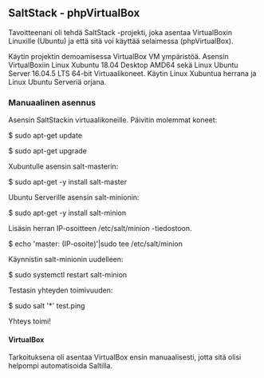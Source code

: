 ## SaltStack - phpVirtualBox

Tavoitteenani oli tehdä SaltStack -projekti, joka asentaa VirtualBoxin Linuxille (Ubuntu) ja että sitä voi käyttää selaimessa (phpVirtualBox).

Käytin projektin demoamisessa VirtualBox VM ympäristöä. Asensin VirtualBoxiin Linux Xubuntu 18.04 Desktop AMD64 sekä Linux Ubuntu Server 16.04.5 LTS 64-bit Virtuaalikoneet. Käytin Linux Xubuntua herrana ja Linux Ubuntu Serveriä orjana.

### Manuaalinen asennus

Asensin SaltStackin virtuaalikoneille. Päivitin molemmat koneet:

$ sudo apt-get update

$ sudo apt-get upgrade

Xubuntulle asensin salt-masterin:

$ sudo apt-get -y install salt-master

Ubuntu Serverille asensin salt-minionin:

$ sudo apt-get -y install salt-minion

Lisäsin herran IP-osoitteen /etc/salt/minion -tiedostoon.

$ echo 'master: (IP-osoite)'|sudo tee /etc/salt/minion

Käynnistin salt-minionin uudelleen:

$ sudo systemctl restart salt-minion

Testasin yhteyden toimivuuden:

$ sudo salt '*' test.ping

Yhteys toimi!

#### VirtualBox

Tarkoituksena oli asentaa VirtualBox ensin manuaalisesti, jotta sitä olisi helpompi automatisoida Saltilla.
